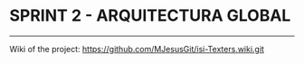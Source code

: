# SPRINT 2 - ARQUITECTURA GLOBAL
-----------------------

Wiki of the project: https://github.com/MJesusGit/isi-Texters.wiki.git
